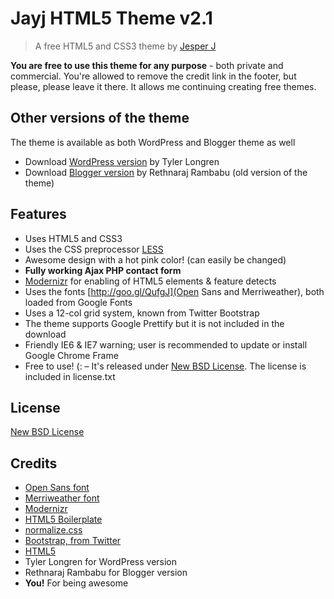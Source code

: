 # Jayj HTML5 Theme v2.1

> A free HTML5 and CSS3 theme by [Jesper J](http://jayj.dk)

**You are free to use this theme for any purpose** - both private and commercial. You're allowed to remove the credit link in the footer, but please, please leave it there. It allows me continuing creating free themes.

## Other versions of the theme

The theme is available as both WordPress and Blogger theme as well

* Download [WordPress version](http://www.longren.org/wordpress/html5press/) by Tyler Longren</li>
* Download [Blogger version](http://www.bloggerbits.com/2010/09/css3-theme-free-blogger-template) by Rethnaraj Rambabu (old version of the theme)

## Features

* Uses HTML5 and CSS3
* Uses the CSS preprocessor [LESS](http://lesscss.org/)
* Awesome design with a hot pink color! (can easily be changed)
* **Fully working Ajax PHP contact form**
* [Modernizr](http://www.modernizr.com/) for enabling of HTML5 elements &amp; feature detects
* Uses the fonts [http://goo.gl/QufgJ](Open Sans and Merriweather), both loaded from Google Fonts
* Uses a 12-col grid system, known from Twitter Bootstrap
* The theme supports Google Prettify but it is not included in the download
* Friendly IE6 &amp; IE7 warning; user is recommended to update or install Google Chrome Frame
* Free to use! (: – It's released under [New BSD License](http://www.opensource.org/licenses/bsd-license.php). The license is included in license.txt

## License

[New BSD License](http://www.opensource.org/licenses/bsd-license.php)

## Credits

* [Open Sans font](http://www.google.com/webfonts/specimen/Open+Sans)
* [Merriweather font](http://www.google.com/webfonts/specimen/Merriweather)
* [Modernizr](http://www.modernizr.com/)
* [HTML5 Boilerplate](http://html5boilerplate.com/)
* [normalize.css](http://necolas.github.com/normalize.css/)
* [Bootstrap, from Twitter](ttp://twitter.github.com/bootstrap/)
* [HTML5]()
* Tyler Longren for WordPress version
* Rethnaraj Rambabu for Blogger version
* **You!** For being awesome
